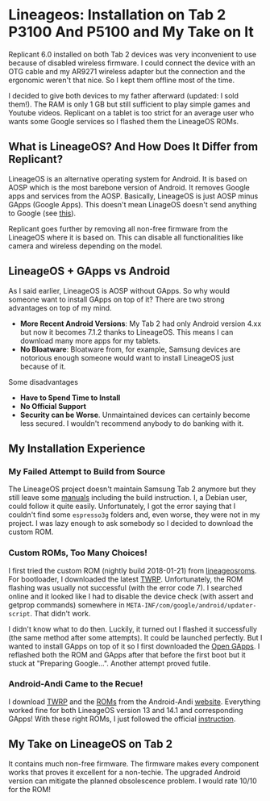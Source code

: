 # Lineageos: Installation on Tab 2 P3100 And P5100 and My Take on It

Replicant 6.0 installed on both Tab 2 devices was very inconvenient to use because of disabled wireless firmware. I could connect the device with an OTG cable and my AR9271 wireless adapter but the connection and the ergonomic weren't that nice. So I kept them offline most of the time.

I decided to give both devices to my father afterward (updated: I sold them!). The RAM is only 1 GB but still sufficient to play simple games and Youtube videos. Replicant on a tablet is too strict for an average user who wants some Google services so I flashed them the LineageOS ROMs.

## What is LineageOS? And How Does It Differ from Replicant?

LineageOS is an alternative operating system for Android. It is based on AOSP which is the most barebone version of Android. It removes Google apps and services from the AOSP. Basically, LineageOS is just AOSP minus GApps (Google Apps). This doesn't mean LinageOS doesn't send anything to Google (see [this](https://lwn.net/Articles/872639/)).

Replicant goes further by removing all non-free firmware from the LineageOS where it is based on. This can disable all functionalities like camera and wireless depending on the model.

## LineageOS + GApps vs Android

As I said earlier, LineageOS is AOSP without GApps. So why would someone want to install GApps on top of it? There are two strong advantages on top of my mind.

- **More Recent Android Versions**: My Tab 2 had only Android version 4.xx but now it becomes 7.1.2 thanks to LineageOS. This means I can download many more apps for my tablets.
- **No Bloatware**: Bloatware from, for example, Samsung devices are notorious enough someone would want to install LineageOS just because of it.

Some disadvantages

- **Have to Spend Time to Install**
- **No Official Support**
- **Security can be Worse**. Unmaintained devices can certainly become less secured. I wouldn't recommend anybody to do banking with it.

## My Installation Experience

### My Failed Attempt to Build from Source

The LineageOS project doesn't maintain Samsung Tab 2 anymore but they still leave some [manuals](https://wiki!lineageos.org/devices/espresso3g) including the build instruction. I, a Debian user, could follow it quite easily. Unfortunately, I got the error saying that I couldn't find some `espresso3g` folders and, even worse, they were not in my project. I was lazy enough to ask somebody so I decided to download the custom ROM.

### Custom ROMs, Too Many Choices!

I first tried the custom ROM (nightly build 2018-01-21) from [lineageosroms](https://lineageosroms.com/espresso3g/). For bootloader, I downloaded the latest [TWRP](https://dl.twrp.me/espresso3g/). Unfortunately, the ROM flashing was usually not successful (with the error code 7). I searched online and it looked like I had to disable the device check (with assert and getprop commands) somewhere in `META-INF/com/google/android/updater-script`. That didn't work.

I didn't know what to do then. Luckily, it turned out I flashed it successfully (the same method after some attempts). It could be launched perfectly. But I wanted to install GApps on top of it so I first downloaded the [Open GApps](https://opengapps.org/). I reflashed both the ROM and GApps after that before the first boot but it stuck at "Preparing Google...". Another attempt proved futile.

### Android-Andi Came to the Recue!

I download [TWRP](http://andi34.github.io/recoveries_tab2.html) and the [ROMs](https://andi34.github.io/roms_tab2_aosp.html) from the Android-Andi [website](https://andi34.github.io/). Everything worked fine for both LineageOS version 13 and 14.1 and corresponding GApps! With these right ROMs, I just followed the official [instruction](https://wiki.lineageos.org/devices/espresso3g/install).

## My Take on LineageOS on Tab 2

It contains much non-free firmware. The firmware makes every component works that proves it excellent for a non-techie. The upgraded Android version can mitigate the planned obsolescence problem. I would rate 10/10 for the ROM!
